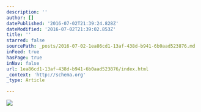```yaml
---
description: ''
author: []
datePublished: '2016-07-02T21:39:24.828Z'
dateModified: '2016-07-02T21:39:02.853Z'
title: ''
starred: false
sourcePath: _posts/2016-07-02-1ea86cd1-13af-438d-b941-6b0aad523876.md
inFeed: true
hasPage: true
inNav: false
url: 1ea86cd1-13af-438d-b941-6b0aad523876/index.html
_context: 'http://schema.org'
_type: Article

---
```

![](https://the-grid-user-content.s3-us-west-2.amazonaws.com/d5382ffc-bda5-4c8c-9432-10773eb6d80a.jpg)